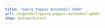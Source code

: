 ```yaml
---
title: "Georg Pappas Automobil GmbH"
url: /eugendorf/georg-pappas-automobil-gmbh/
shop: Autowerkstatt
---
```

